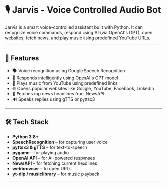 # 🎙️ Jarvis - Voice Controlled Audio Bot

Jarvis is a smart voice-controlled assistant built with Python. It can recognize voice commands, respond using AI (via OpenAI's GPT), open websites, fetch news, and play music using predefined YouTube URLs.

---

## 🚀 Features

- 🗣️ Voice recognition using Google Speech Recognition
- 💬 Responds intelligently using OpenAI's GPT model
- 🎵 Plays music from YouTube using predefined links
- 🌐 Opens popular websites like Google, YouTube, Facebook, LinkedIn
- 📰 Fetches top news headlines from NewsAPI
- 🔊 Speaks replies using gTTS or pyttsx3

---

## 🛠️ Tech Stack

- **Python 3.8+**
- **SpeechRecognition** – for capturing user voice
- **pyttsx3 & gTTS** – for text-to-speech
- **pygame** – for playing audio
- **OpenAI API** – for AI-powered responses
- **NewsAPI** – for fetching current headlines
- **webbrowser** – to open URLs
- **yt-dlp / musiclibrary** – for music playback

---
